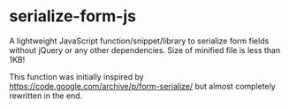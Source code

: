 # serialize-form-js
A lightweight JavaScript function/snippet/library to serialize form fields without jQuery or any other dependencies.
Size of minified file is less than 1KB!

This function was initially inspired by https://code.google.com/archive/p/form-serialize/ but almost completely rewritten in the end.
